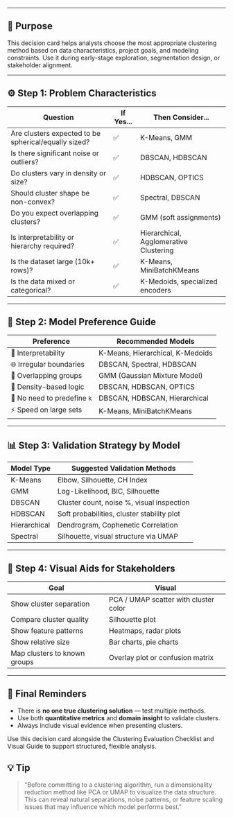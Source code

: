 ___
## 🎯 Purpose

This decision card helps analysts choose the most appropriate clustering method based on data characteristics, project goals, and modeling constraints. Use it during early-stage exploration, segmentation design, or stakeholder alignment.

---

## ⚙️ Step 1: Problem Characteristics

| Question                                             | If Yes... | Then Consider...                       |
| ---------------------------------------------------- | --------- | -------------------------------------- |
| Are clusters expected to be spherical/equally sized? | ✅         | K-Means, GMM                           |
| Is there significant noise or outliers?              | ✅         | DBSCAN, HDBSCAN                        |
| Do clusters vary in density or size?                 | ✅         | HDBSCAN, OPTICS                        |
| Should cluster shape be non-convex?                  | ✅         | Spectral, DBSCAN                       |
| Do you expect overlapping clusters?                  | ✅         | GMM (soft assignments)                 |
| Is interpretability or hierarchy required?           | ✅         | Hierarchical, Agglomerative Clustering |
| Is the dataset large (10k+ rows)?                    | ✅         | K-Means, MiniBatchKMeans               |
| Is the data mixed or categorical?                    | ✅         | K-Medoids, specialized encoders        |

---

## 🧰 Step 2: Model Preference Guide

| Preference                  | Recommended Models               |
| --------------------------- | -------------------------------- |
| 🔎 Interpretability         | K-Means, Hierarchical, K-Medoids |
| 🌐 Irregular boundaries     | DBSCAN, Spectral, HDBSCAN        |
| 🔀 Overlapping groups       | GMM (Gaussian Mixture Model)     |
| 🧱 Density-based logic      | DBSCAN, HDBSCAN, OPTICS          |
| 🔁 No need to predefine `k` | DBSCAN, HDBSCAN, Hierarchical    |
| ⚡️ Speed on large sets      | K-Means, MiniBatchKMeans         |

---

## 📊 Step 3: Validation Strategy by Model

| Model Type   | Suggested Validation Methods               |
| ------------ | ------------------------------------------ |
| K-Means      | Elbow, Silhouette, CH Index                |
| GMM          | Log-Likelihood, BIC, Silhouette            |
| DBSCAN       | Cluster count, noise %, visual inspection  |
| HDBSCAN      | Soft probabilities, cluster stability plot |
| Hierarchical | Dendrogram, Cophenetic Correlation         |
| Spectral     | Silhouette, visual structure via UMAP      |

---

## 📎 Step 4: Visual Aids for Stakeholders

| Goal                         | Visual                                |
| ---------------------------- | ------------------------------------- |
| Show cluster separation      | PCA / UMAP scatter with cluster color |
| Compare cluster quality      | Silhouette plot                       |
| Show feature patterns        | Heatmaps, radar plots                 |
| Show relative size           | Bar charts, pie charts                |
| Map clusters to known groups | Overlay plot or confusion matrix      |

---

## 🧠 Final Reminders

* There is **no one true clustering solution** — test multiple methods.
* Use both **quantitative metrics** and **domain insight** to validate clusters.
* Always include visual evidence when presenting clusters.

Use this decision card alongside the Clustering Evaluation Checklist and Visual Guide to support structured, flexible analysis.

## 💡 Tip

> "Before committing to a clustering algorithm, run a dimensionality reduction method like PCA or UMAP to visualize the data structure. This can reveal natural separations, noise patterns, or feature scaling issues that may influence which model performs best."